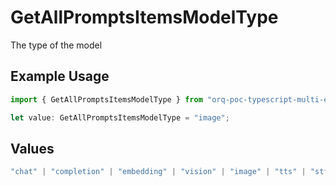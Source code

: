# GetAllPromptsItemsModelType

The type of the model

## Example Usage

```typescript
import { GetAllPromptsItemsModelType } from "orq-poc-typescript-multi-env-version/models/operations";

let value: GetAllPromptsItemsModelType = "image";
```

## Values

```typescript
"chat" | "completion" | "embedding" | "vision" | "image" | "tts" | "stt" | "rerank"
```
